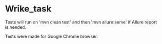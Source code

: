 # Wrike_task
Tests will run on 'mvn clean test' and then 'mvn allure:serve' if Allure report is needed.

Tests were made for Google Chrome browser.
